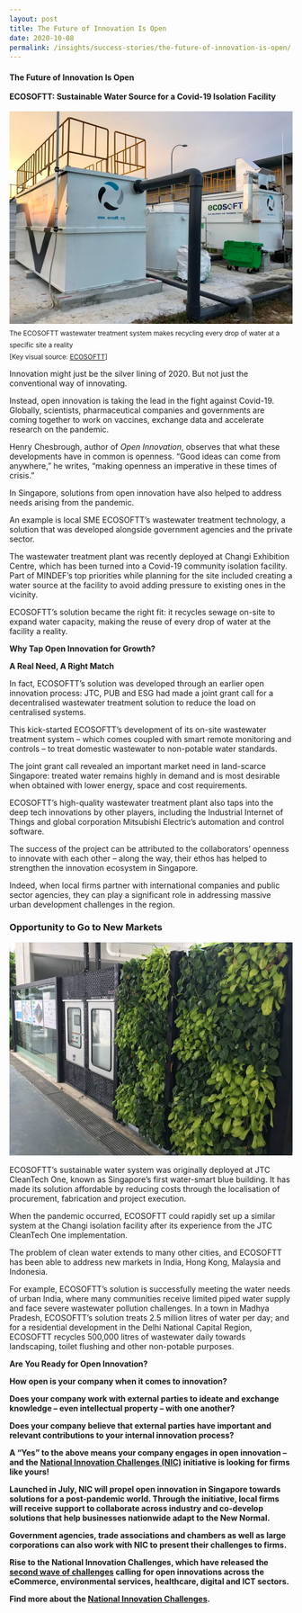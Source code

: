 ```yaml
---
layout: post
title: The Future of Innovation Is Open
date: 2020-10-08
permalink: /insights/success-stories/the-future-of-innovation-is-open/
---
```

<h4>The Future of Innovation Is Open<br><br>ECOSOFTT: Sustainable Water Source for a Covid-19 Isolation Facility</h4>

![1](/images/ecosoftt-waste-water-treatment.jpg)
<sub>The ECOSOFTT wastewater treatment system makes recycling every drop of water at a specific site a reality<br>[Key visual source: <a href="http://ecosoftt.org/wp-content/uploads/2018/01/BCA-News_Beyond_Inter_Oct17.pdf"> ECOSOFTT</a>]</sub>

Innovation might just be the silver lining of 2020. But not just the conventional way of innovating. 

Instead, open innovation is taking the lead in the fight against Covid-19. Globally, scientists, pharmaceutical companies and governments are coming together to work on vaccines, exchange data and accelerate research on the pandemic. 

Henry Chesbrough, author of <i>Open Innovation</i>, observes that what these developments have in common is openness. “Good ideas can come from anywhere,” he writes, “making openness an imperative in these times of crisis.”

In Singapore, solutions from open innovation have also helped to address needs arising from the pandemic.

An example is local SME ECOSOFTT’s wastewater treatment technology, a solution that was developed alongside government agencies and the private sector.

The wastewater treatment plant was recently deployed at Changi Exhibition Centre, which has been turned into a Covid-19 community isolation facility. Part of MINDEF’s top priorities while planning for the site included creating a water source at the facility to avoid adding pressure to existing ones in the vicinity.

ECOSOFTT’s solution became the right fit: it recycles sewage on-site to expand water capacity, making the reuse of every drop of water at the facility a reality. 

<b>Why Tap Open Innovation for Growth?</b>

<b>A Real Need, A Right Match</b>

In fact, ECOSOFTT’s solution was developed through an earlier open innovation process: JTC, PUB and ESG had made a joint grant call for a decentralised wastewater treatment solution to reduce the load on centralised systems. 

This kick-started ECOSOFTT’s development of its on-site wastewater treatment system – which comes coupled with smart remote monitoring and controls – to treat domestic wastewater to non-potable water standards. 

The joint grant call revealed an important market need in land-scarce Singapore: treated water remains highly in demand and is most desirable when obtained with lower energy, space and cost requirements. 

ECOSOFTT’s high-quality wastewater treatment plant also taps into the deep tech innovations by other players, including the Industrial Internet of Things and global corporation Mitsubishi Electric’s automation and control software. 

The success of the project can be attributed to the collaborators’ openness to innovate with each other – along the way, their ethos has helped to strengthen the innovation ecosystem in Singapore.

Indeed, when local firms partner with international companies and public sector agencies, they can play a significant role in addressing massive urban development challenges in the region.<h3>Opportunity to Go to New Markets</h3>
![1](/images/ecosoftt.jpg)

ECOSOFTT’s sustainable water system was originally deployed at JTC CleanTech One, known as Singapore’s first water-smart blue building. It has made its solution affordable by reducing costs through the localisation of procurement, fabrication and project execution.

When the pandemic occurred, ECOSOFTT could rapidly set up a similar system at the Changi isolation facility after its experience from the JTC CleanTech One implementation.

The problem of clean water extends to many other cities, and ECOSOFTT has been able to address new markets in India, Hong Kong, Malaysia and Indonesia.

For example, ECOSOFTT’s solution is successfully meeting the water needs of urban India, where many communities receive limited piped water supply and face severe wastewater pollution challenges. In a town in Madhya Pradesh, ECOSOFTT’s solution treats 2.5 million litres of water per day; and for a residential development in the Delhi National Capital Region, ECOSOFTT recycles 500,000 litres of wastewater daily towards landscaping, toilet flushing and other non-potable purposes.

<b>Are You Ready for Open Innovation?

How open is your company when it comes to innovation?

Does your company work with external parties to ideate and exchange knowledge – even intellectual property – with one another?

Does your company believe that external parties have important and relevant contributions to your internal innovation process?

A “Yes” to the above means your company engages in open innovation – and the <a href="https://www.openinnovationnetwork.sg/national-innovation-challenges/">National Innovation Challenges (NIC)</a> initiative is looking for firms like yours!

Launched in July, NIC will propel open innovation in Singapore towards solutions for a post-pandemic world. Through the initiative, local firms will receive support to collaborate across industry and co-develop solutions that help businesses nationwide adapt to the New Normal.

Government agencies, trade associations and chambers as well as large corporations can also work with NIC to present their challenges to firms.

Rise to the National Innovation Challenges, which have released the <a href="https://www.openinnovationnetwork.sg/national-innovation-challenges/">second wave of challenges</a> calling for open innovations across the eCommerce, environmental services, healthcare, digital and ICT sectors.

Find more about the <a href="https://www.openinnovationnetwork.sg/national-innovation-challenges/">National Innovation Challenges</a>.


